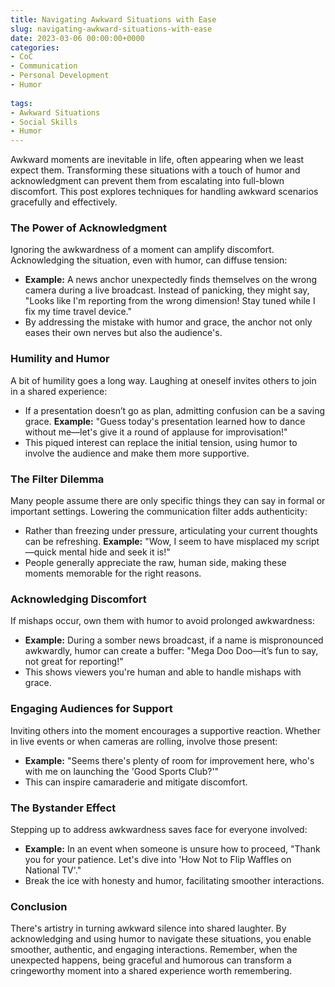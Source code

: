 ```yaml
---
title: Navigating Awkward Situations with Ease
slug: navigating-awkward-situations-with-ease
date: 2023-03-06 00:00:00+0000
categories:
- CoC
- Communication
- Personal Development
- Humor
  
tags:
- Awkward Situations
- Social Skills
- Humor
---
```


Awkward moments are inevitable in life, often appearing when we least expect them. Transforming these situations with a touch of humor and acknowledgment can prevent them from escalating into full-blown discomfort. This post explores techniques for handling awkward scenarios gracefully and effectively.

### The Power of Acknowledgment

Ignoring the awkwardness of a moment can amplify discomfort. Acknowledging the situation, even with humor, can diffuse tension:

- **Example:** A news anchor unexpectedly finds themselves on the wrong camera during a live broadcast. Instead of panicking, they might say, "Looks like I'm reporting from the wrong dimension! Stay tuned while I fix my time travel device."
- By addressing the mistake with humor and grace, the anchor not only eases their own nerves but also the audience's.

### Humility and Humor

A bit of humility goes a long way. Laughing at oneself invites others to join in a shared experience:

- If a presentation doesn’t go as plan, admitting confusion can be a saving grace. **Example:** "Guess today's presentation learned how to dance without me—let's give it a round of applause for improvisation!"
- This piqued interest can replace the initial tension, using humor to involve the audience and make them more supportive.

### The Filter Dilemma

Many people assume there are only specific things they can say in formal or important settings. Lowering the communication filter adds authenticity:

- Rather than freezing under pressure, articulating your current thoughts can be refreshing. **Example:** "Wow, I seem to have misplaced my script—quick mental hide and seek it is!"
- People generally appreciate the raw, human side, making these moments memorable for the right reasons.

### Acknowledging Discomfort

If mishaps occur, own them with humor to avoid prolonged awkwardness:

- **Example:** During a somber news broadcast, if a name is mispronounced awkwardly, humor can create a buffer: "Mega Doo Doo—it’s fun to say, not great for reporting!"
- This shows viewers you're human and able to handle mishaps with grace.

### Engaging Audiences for Support

Inviting others into the moment encourages a supportive reaction. Whether in live events or when cameras are rolling, involve those present:

- **Example:** "Seems there's plenty of room for improvement here, who's with me on launching the 'Good Sports Club?'"
- This can inspire camaraderie and mitigate discomfort.

### The Bystander Effect

Stepping up to address awkwardness saves face for everyone involved:

- **Example:** In an event when someone is unsure how to proceed, "Thank you for your patience. Let's dive into 'How Not to Flip Waffles on National TV'."
- Break the ice with honesty and humor, facilitating smoother interactions.

### Conclusion

There's artistry in turning awkward silence into shared laughter. By acknowledging and using humor to navigate these situations, you enable smoother, authentic, and engaging interactions. Remember, when the unexpected happens, being graceful and humorous can transform a cringeworthy moment into a shared experience worth remembering.
